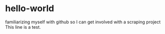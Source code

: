 # hello-world
familiarizing myself with github so I can get involved with a scraping project
This line is a test.
